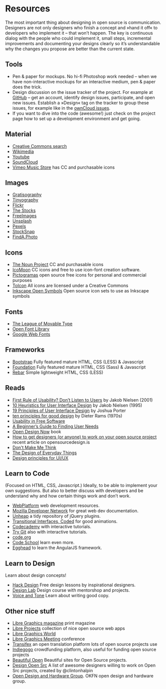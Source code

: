 # Resources

The most important thing about designing in open source is communication. Designers are not only designers who finish a concept and »hand it off« to developers who implement it – that won’t happen. The key is continuous dialog with the people who could implement it, small steps, incremental improvements and documenting your designs clearly so it’s understandable why the changes you propose are better than the current state.


## Tools
* Pen & paper for mockups. No hi-fi Photoshop work needed – when we have non-interactive mockups for an interactive medium, pen & paper does the trick.
* Design discussion on the issue tracker of the project. For example at [GitHub](http://github.com) – get an account, identify design issues, participate, and open new issues. Establish a »Design« tag on the tracker to group these issues, for example like in the [ownCloud issues](https://github.com/owncloud/core/issues?labels=Design).
* If you want to dive into the code (awesome!) just check on the project page how to set up a development environment and get going.


## Material
* [Creative Commons search](http://search.creativecommons.org)
* [Wikimedia](https://commons.wikimedia.org/wiki/Main_Page)
* [Youtube](https://www.youtube.com/creativecommons)
* [SoundCloud](http://soundcloud.com/creativecommons)
* [Vimeo Music Store](https://vimeo.com/musicstore) has CC and purchasable icons


## Images
* [Gratisography](http://www.gratisography.com/)
* [Tinyography](http://www.tinyography.com/)
* [Flickr](https://flickr.com/creativecommons/)
* [The Stocks](http://thestocks.im/)
* [FreeImages](http://www.freeimages.com/)
* [Unsplash](https://unsplash.com/)
* [Pexels](http://www.pexels.com/)
* [StockSnap](https://stocksnap.io/)
* [FindA.Photo](http://finda.photo/)


## Icons
* [The Noun Project](http://thenounproject.com) CC and purchasable icons
* [IcoMoon](http://icomoon.io/) CC icons and free to use icon-font creation software.
* [Pictogramas](http://github.com/adrianmg/pictogramas) open source free icons for personal and commercial purposes
* [ToIcon](http://www.toicon.com/) All icons are licensed under a Creative Commons
* [Inkscape Open Symbols](https://github.com/Xaviju/inkscape-open-symbols) Open source icon sets to use as Inkscape symbols

## Fonts
* [The League of Movable Type](https://www.theleagueofmoveabletype.com/)
* [Open Font Library](http://openfontlibrary.org)
* [Google Web Fonts](http://google.com/fonts)


## Frameworks
* [Bootstrap](http://getbootstrap.com) Fully featured mature HTML, CSS (LESS) & Javascript
* [Foundation](http://foundation.zurb.com) Fully featured mature HTML, CSS (Sass) & Javascript
* [Rebar](http://github.com/brennannovak/rebar) Simple lightweight HTML, CSS (LESS)

## Reads
* [First Rule of Usability? Don’t Listen to Users](http://www.nngroup.com/articles/first-rule-of-usability-dont-listen-to-users/) by Jakob Nielsen (2001)
* [10 Heuristics for User Interface Design](http://www.nngroup.com/articles/ten-usability-heuristics/) by Jakob Nielsen (1995)
* [19 Principles of User Interface Design](http://bokardo.com/principles-of-user-interface-design/) by Joshua Porter
* [ten principles for good design](https://www.vitsoe.com/gb/about/good-design) by Dieter Rams (1970s)
* [Usability in Free Software](http://jancborchardt.net/usability-in-free-software)
* [A Beginner’s Guide to Finding User Needs](http://jdittrich.github.io/userNeedResearchBook/)
* [Open Design Now](http://opendesignnow.org/) book
* [How to get designers (or anyone) to work on your open source project](http://opensourcedesign.is/blogging_about/import-designers/) recent article on opensourcedesign.is
* [Don't Make Me Think](http://www.amazon.com/Dont-Make-Me-Think-Usability/dp/0321344758/ref=sr_1_1?s=books&ie=UTF8&qid=1371607999&sr=1-1&keywords=don%27t+make+me+think)
* [The Design of Everyday Things](http://www.amazon.com/Design-Everyday-Things-Donald-Norman/dp/0465067107/ref=sr_1_1?s=books&ie=UTF8&qid=1371607869&sr=1-1&keywords=the+design+of+everyday+things)
* [Design principles for UI/UX](http://learndesignprinciples.com/)


## Learn to Code
(Focused on HTML, CSS, Javascript.) Ideally, to be able to implement your own suggestions. But also to better discuss with developers and be understand why and how certain things work and don’t work.

* [WebPlatform](http://www.webplatform.org/) web development resources.
* [Mozilla Developer Network](https://developer.mozilla.org/) for great web dev documentation.
* [Unheap](http://www.unheap.com/) a tidy repository of jQuery plugins.
* [Transitional Interfaces, Coded](http://css-tricks.com/transitional-interfaces-coded/) for good animations.
* [Codecademy](http://www.codecademy.com/) with interactive tutorials.
* [Try Git](http://try.github.io/) also with interactive tutorials.
* [code.org](http://code.org/)
* [Code School](https://www.codeschool.com/) learn even more.
* [Egghead](http://egghead.io/) to learn the AngularJS framework.

## Learn to Design
Learn about design concepts!

* [Hack Design](https://hackdesign.org/) Free design lessons by inspirational designers.
* [Design Lab](http://trydesignlab.com/) Design course with mentorshop and projects.
* [Voice and Tone](http://voiceandtone.com/) Learn about writing good copy.


## Other nice stuff
* [Libre Graphics magazine](http://libregraphicsmag.com/) print magazine
* [Libre Projects](http://libreprojects.net) collection of nice open source web apps
* [Libre Graphics World](http://libregraphicsworld.org/)
* [Libre Graphics Meeting](http://libregraphicsmeeting.org/) conference
* [Transifex](https://www.transifex.com/connect/projects/) an open translation platform lots of open source projects use
* [Indiegogo](http://www.indiegogo.com/) crowdfunding platform, also useful for funding open source projects
* [Beautiful Open](http://beautifulopen.com) Beautiful sites for Open Source projects.
* [Design Open Src](http://designopensrc.com/index.html#/) A list of awesome designers willing to work on Open Src projects, created by @clintonhalpin
* [Open Design and Hardware Group](http://design.okfn.org/). OKFN open design and hardware group.

